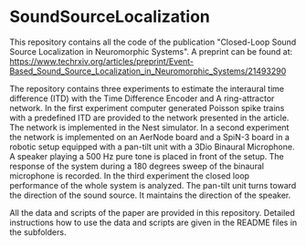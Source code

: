 # SoundSourceLocalization

This repository contains all the code of the publication "Closed-Loop Sound Source Localization in Neuromorphic Systems".
A preprint can be found at:
https://www.techrxiv.org/articles/preprint/Event-Based_Sound_Source_Localization_in_Neuromorphic_Systems/21493290

The repository contains three experiments to estimate the interaural time difference (ITD) with the Time Difference Encoder and A ring-attractor network. 
In the first experiment computer generated Poisson spike trains with a predefined ITD are provided to the network presented in the article. The network is implemented in the Nest simulator. 
In a second experiment the network is implemented on an AerNode board and a SpiN-3 board in a robotic setup equipped with a pan-tilt unit with a 3Dio Binaural Microphone. 
A speaker playing a 500 Hz pure tone is placed in front of the setup. The response of the system during a 180 degrees sweep of the binaural microphone is recorded.
In the third experiment the closed loop performance of the whole system is analyzed. 
The pan-tilt unit turns toward the direction of the sound source. It maintains the direction of the speaker. 

All the data and scripts of the paper are provided in this repository. 
Detailed instructions how to use the data and scripts are given in the README files in the subfolders.
